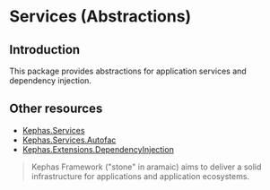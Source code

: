 ﻿# Services (Abstractions)

## Introduction
This package provides abstractions for application services and dependency injection.

## Other resources

* [Kephas.Services](https://www.nuget.org/packages/Kephas.Services)
* [Kephas.Services.Autofac](https://www.nuget.org/packages/Kephas.Services.Autofac)
* [Kephas.Extensions.DependencyInjection](https://www.nuget.org/packages/Kephas.Extensions.DependencyInjection)

> Kephas Framework ("stone" in aramaic) aims to deliver a solid infrastructure for applications and application ecosystems.

